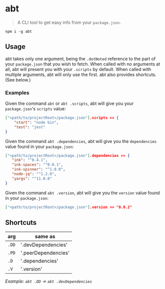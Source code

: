 # abt

> A CLI tool to get easy info from your `package.json`.

```
npm i -g abt
```

## Usage

abt takes only one argument, being the `.dotNoted` reference to the part of your `package.json` that you wish to fetch. When called with no arguments at all, abt will present you with your `.scripts` by default. When called with multiple arguments, abt will only use the first. abt also provides shortcuts. (See below.)

### Examples

Given the command `abt` or `abt .scripts`, abt will give you your `package.json`'s `scripts` value:

```json
["<path/to/projectRoot>/package.json"].scripts == {
	"start": "node bin",
	"test": "jest"
}
```

Given the command `abt .dependencies`, abt will give you the `dependencies` value found in your `package.json`: 

```json
["<path/to/projectRoot>/package.json"].dependencies == {
   "ink": "^0.4.1",
   "ink-spaces": "^0.0.1",
   "ink-spinner": "^1.0.0",
   "node-jq": "^1.2.0",
   "yargs": "^11.0.0"
}
```

Given the command `abt .version`, abt will give you the `version` value found in your `package.json`: 

```json
["<path/to/projectRoot>/package.json"].version == "0.0.2"
```

## Shortcuts

|arg  |same as|
|---	|---	  |
|`.DD`|'.devDependencies'|
|`.PD`|'.peerDependencies'|
|`.D` |'.dependencies'|
|`.V` |'.version'|

_Example: `abt .DD` -> `abt .devDependencies`_
